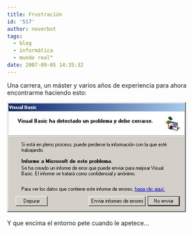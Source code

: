 ```yaml
---
title: Frustración
id: '517'
author: neverbot
tags:
  - blog
  - informática
  - mundo real™
date: 2007-09-05 14:35:32
---
```


Una carrera, un máster y varios años de experiencia para ahora encontrarme haciendo esto:

![Visual Basic 6.0 - El mal](./frustracion/visualbasic6.jpg "Visual Basic 6.0 - El mal")

Y que encima el entorno pete cuando le apetece...